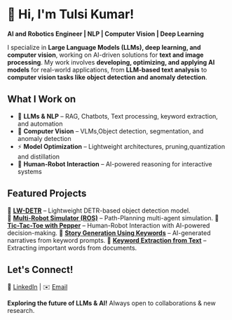 
<!--
**tulsikumar-1/tulsikumar-1** is a ✨ _special_ ✨ repository because its `README.md` (this file) appears on your GitHub profile.

Here are some ideas to get you started:

- 🔭 I’m currently working on ...
- 🌱 I’m currently learning ...
- 👯 I’m looking to collaborate on ...
- 🤔 I’m looking for help with ...
- 💬 Ask me about ...
- 📫 How to reach me: ...
- 😄 Pronouns: ...
- ⚡ Fun fact: ...
-->
# 👋 Hi, I'm Tulsi Kumar!  

**AI and Robotics Engineer | NLP  | Computer Vision | Deep Learning** 

I specialize in **Large Language Models (LLMs), deep learning, and computer vision**, working on AI-driven solutions for **text and image processing**. My work involves **developing, optimizing, and applying AI models** for real-world applications, from **LLM-based text analysis** to **computer vision tasks like object detection and anomaly detection**.  

## **What I Work on**  
- 🧠 **LLMs & NLP** – RAG, Chatbots, Text processing, keyword extraction, and automation  
- 📸 **Computer Vision** – VLMs,Object detection, segmentation, and anomaly detection  
- ⚡ **Model Optimization** – Lightweight architectures, pruning,quantization and distillation  
- 🤖 **Human-Robot Interaction** – AI-powered reasoning for interactive systems 

## **Featured Projects**  
🔹 [**LW-DETR**](https://github.com/tulsikumar-1/lw-detr) – Lightweight DETR-based object detection model.   
🔹 [**Multi-Robot Simulator (ROS)**](https://github.com/tulsikumar-1/Multi_robot_simulator-ROS) – Path-Planning multi-agent simulation.
🔹 [**Tic-Tac-Toe with Pepper**](https://github.com/tulsikumar-1/Tic-Tac-Toe-with-Pepper) – Human-Robot Interaction with AI-powered decision-making.
🔹 [**Story Generation Using Keywords**](https://github.com/tulsikumar-1/Story-generation-using-keywords) – AI-generated narratives from keyword prompts.
🔹 [**Keyword Extraction from Text**](https://github.com/tulsikumar-1/Important-Keyword-Extraction-From-text) – Extracting important words from documents.


## **Let's Connect!**  
🔗 [LinkedIn](https://www.linkedin.com/in/tulsi-kumar/)  | ✉️ [Email](mailto:engr.tulsikumar@gmail.com)  

 **Exploring the future of LLMs & AI!** Always open to collaborations & new research. 

